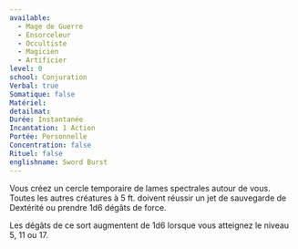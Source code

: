 ```yaml
---
available:
  - Mage de Guerre
  - Ensorceleur
  - Occultiste
  - Magicien
  - Artificier
level: 0
school: Conjuration
Verbal: true
Somatique: false
Matériel: 
detailmat: 
Durée: Instantanée
Incantation: 1 Action
Portée: Personnelle
Concentration: false
Rituel: false
englishname: Sword Burst
---
```

Vous créez un cercle temporaire de lames spectrales autour de vous. Toutes les autres créatures à 5 ft. doivent réussir un jet de sauvegarde de Dextérité ou prendre 1d6 dégâts de force.

Les dégâts de ce sort augmentent de 1d6 lorsque vous atteignez le niveau 5, 11 ou 17.
